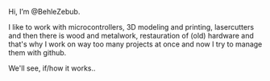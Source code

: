 Hi, I’m @BehleZebub.

I like to work with microcontrollers, 
3D modeling and printing, lasercutters and 
then there is wood and metalwork, 
restauration of (old) 
hardware and that's why I work on way too 
many projects at once and now I try to 
manage them with github.

We'll see, if/how it works..

<!---
BehleZebub/BehleZebub is a ✨ special ✨ repository 
because its `README.md` (this file) appears on your 
GitHub profile.
You can click the Preview link to take a look at 
your changes.
--->
